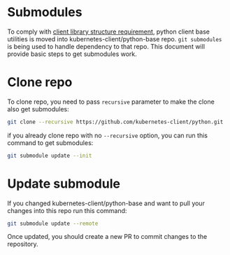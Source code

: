 # Submodules
To comply with [client library structure requirement](https://github.com/kubernetes-client/community/blob/master/design-docs/clients-library-structure.md),
python client base utilities is moved into kubernetes-client/python-base repo. `git submodules` is being used to handle dependency to that repo.
This document will provide basic steps to get submodules work.

# Clone repo
To clone repo, you need to pass `recursive` parameter to make the clone also get submodules:

```bash
git clone --recursive https://github.com/kubernetes-client/python.git
```

if you already clone repo with no `--recursive` option, you can run this command to get submodules:

```bash
git submodule update --init
```

# Update submodule
If you changed kubernetes-client/python-base and want to pull your changes into this repo run this command:

```bash
git submodule update --remote
```

Once updated, you should create a new PR to commit changes to the repository.


